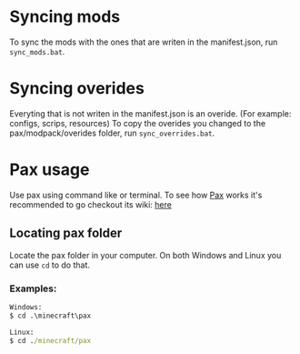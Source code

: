 
# Syncing mods
To sync the mods with the ones that are writen in the manifest.json, run `sync_mods.bat`.

# Syncing overides
Everyting that is not writen in the manifest.json is an overide. (For example: configs, scrips, resources)
To copy the overides you changed to the pax/modpack/overides folder, run `sync_overrides.bat`.



# Pax usage
Use pax using command like or terminal.
To see how [Pax] works it's recommended to go checkout its wiki: [here](https://github.com/froehlichA/pax/wiki)

## Locating pax folder
Locate the pax folder in your computer.
On both Windows and Linux you can use `cd` to do that.

### Examples:
```cmd
Windows:
$ cd .\minecraft\pax

Linux:
$ cd ./minecraft/pax
```

<!-- Links: -->
[Pax]: https://github.com/froehlichA/pax
